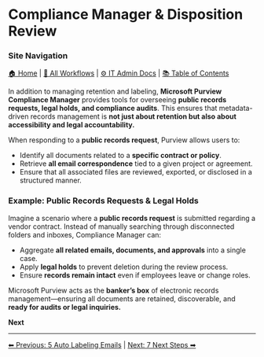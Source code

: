 <!-- description: Documentation about Compliance Manager & Disposition Review for Your Organization. -->

# Compliance Manager & Disposition Review

### Site Navigation
[🏠 Home](../README.md) | [📂 All Workflows](../users/users.md) | [⚙ IT Admin Docs](../it-admins/README.md) | [📚 Table of Contents](../learning-path/0-tableofcontents.md)

In addition to managing retention and labeling, **Microsoft Purview Compliance Manager** provides tools for overseeing **public records requests, legal holds, and compliance audits**. This ensures that metadata-driven records management is **not just about retention but also about accessibility and legal accountability.**

When responding to a **public records request**, Purview allows users to:

- Identify all documents related to a **specific contract or policy**.
- Retrieve **all email correspondence** tied to a given project or agreement.
- Ensure that all associated files are reviewed, exported, or disclosed in a structured manner.

### Example: Public Records Requests & Legal Holds

Imagine a scenario where a **public records request** is submitted regarding a vendor contract. Instead of manually searching through disconnected folders and inboxes, Compliance Manager can:

- Aggregate **all related emails, documents, and approvals** into a single case.
- Apply **legal holds** to prevent deletion during the review process.
- Ensure **records remain intact** even if employees leave or change roles.

Microsoft Purview acts as the **banker’s box** of electronic records management—ensuring all documents are retained, discoverable, and **ready for audits or legal inquiries.**

**Next** 

---

[⬅ Previous: 5 Auto Labeling Emails](5-auto-labeling-emails.md) | [Next: 7 Next Steps ➡](7-next-steps.md)